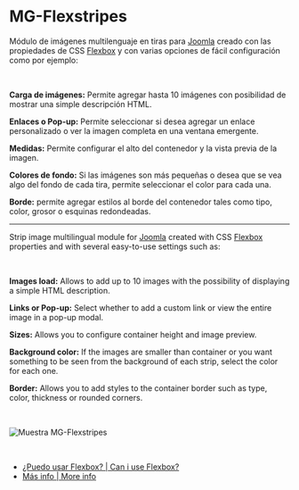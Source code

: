 # MG-Flexstripes
<p>Módulo de imágenes multilenguaje en tiras para <a href="https://www.joomla.org" target="_blank">Joomla</a> creado con las propiedades de CSS <a href="https://www.w3schools.com/css/css3_flexbox.asp" target="_blank">Flexbox</a> y con varias opciones de fácil configuración como por ejemplo:</p>
<p>&nbsp;</p>
    <p><strong>Carga de imágenes:</strong> Permite agregar hasta 10 imágenes con posibilidad de mostrar una simple descripción HTML.</p>
    <p><strong>Enlaces o Pop-up:</strong> Permite seleccionar si desea agregar un enlace personalizado o ver la imagen completa en una ventana emergente.</p>
    <p><strong>Medidas:</strong> Permite configurar el alto del contenedor y la vista previa de la imagen.</p>
    <p><strong>Colores de fondo:</strong> Si las imágenes son más pequeñas o desea que se vea algo del fondo de cada tira, permite seleccionar el color para cada una.</p>
    <p><strong>Borde:</strong> permite agregar estilos al borde del contenedor tales como tipo, color, grosor o esquinas redondeadas.</p>
<hr />
<p>Strip image multilingual module for <a href="https://www.joomla.org" target="_blank">Joomla</a> created with CSS <a href="https://www.w3schools.com/css/css3_flexbox.asp" target="_blank">Flexbox</a> properties and with several easy-to-use settings such as:</p>
<p>&nbsp;</p>
    <p><strong>Images load:</strong> Allows to add up to 10 images with the possibility of displaying a simple HTML description.</p>
    <p><strong>Links or Pop-up:</strong> Select whether to add a custom link or view the entire image in a pop-up modal.</p>
    <p><strong>Sizes:</strong> Allows you to configure container height and image preview.</p>
    <p><strong>Background color:</strong> If the images are smaller than container or you want something to be seen from the background of each strip, select the color for each one.</p>
    <p><strong>Border:</strong> Allows you to add styles to the container border such as type, color, thickness or rounded corners.</p>
<p>&nbsp;</p>
<img src="http://www.marcosgigena.ga/images/muestra-mg-flexstripes.jpg" alt="Muestra MG-Flexstripes" />
<p>&nbsp;</p>
<ul>
    <li><a href="http://www.caniuse.com/#search=flexbox" target="_blank">¿Puedo usar Flexbox? | Can i use Flexbox?</a></li>
    <li><a href="http://bit.ly/mg-flexstripes" target="_blank">Más info | More info</a></li>
</ul>


